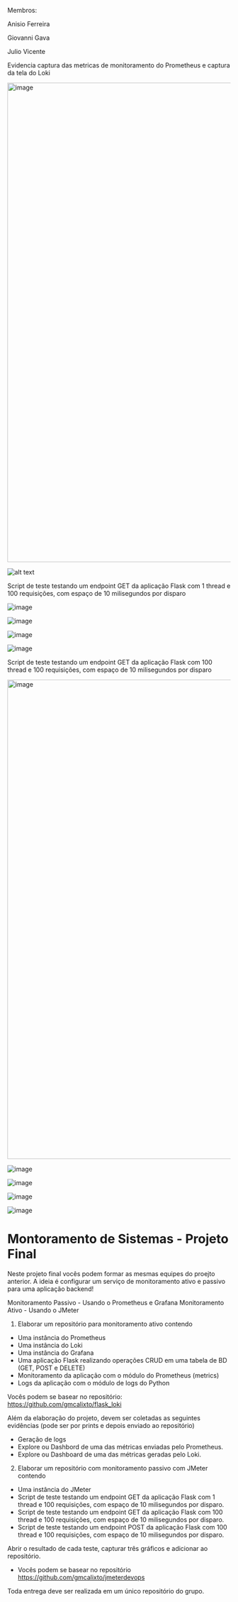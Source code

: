 Membros: 

Anisio Ferreira

Giovanni Gava

Julio Vicente

Evidencia captura das metricas de monitoramento do Prometheus e captura da tela do Loki 


<img width="1080" alt="image" src="https://github.com/user-attachments/assets/a29512cb-1a6f-45a6-a910-f6dfd726a150" />

![alt text](image.png)

Script de teste testando um endpoint GET da aplicação Flask com 1 thread e 100 requisições, com espaço de 10 milisegundos por disparo


![image](https://github.com/user-attachments/assets/ce1b1f55-5c80-47d6-8323-c2533f53907c)

![image](https://github.com/user-attachments/assets/2128cbbc-100e-49d7-b87b-ce5b366caa8e)

![image](https://github.com/user-attachments/assets/fad7cd1d-c057-446e-be35-bd556fd0e33f)

![image](https://github.com/user-attachments/assets/73c24191-8d7a-4e4c-b0e9-9853e1ee65ec)



Script de teste testando um endpoint GET da aplicação Flask com 100 thread e 100 requisições, com espaço de 10 milisegundos por disparo

<img width="1080" alt="image" src="https://github.com/user-attachments/assets/61118956-e40e-4ea5-befe-5ac3ca1d4296" />

![image](https://github.com/user-attachments/assets/94a98ded-a6be-44be-8f13-fa23e3f011ec)

![image](https://github.com/user-attachments/assets/30ece2f1-ccaf-4afd-96e6-406fb3daee34)

![image](https://github.com/user-attachments/assets/77a7d121-685e-4475-adf4-99344ac7691f)

![image](https://github.com/user-attachments/assets/8266cd98-0754-4b70-8022-dc0cc31b8ba7)






# Montoramento de Sistemas - Projeto Final

Neste projeto final vocês podem formar as mesmas equipes do proejto anterior.
A ideia é configurar um serviço de monitoramento ativo e passivo para uma aplicação backend!

Monitoramento Passivo - Usando o Prometheus e Grafana
Monitoramento Ativo - Usando o JMeter

1) Elaborar um repositório para monitoramento ativo contendo

 - Uma instância do Prometheus
 - Uma instância do Loki
 - Uma instância do Grafana
 - Uma aplicação Flask realizando operações CRUD em uma tabela de BD (GET, POST e DELETE)
 - Monitoramento da aplicação com o módulo do Prometheus (metrics)
 - Logs da aplicação com o módulo de logs do Python

 Vocês podem se basear no repositório: https://github.com/gmcalixto/flask_loki

Além da elaboração do projeto, devem ser coletadas as seguintes evidências (pode ser por prints e depois enviado ao repositório)
 - Geração de logs
 - Explore ou Dashbord de uma das métricas enviadas pelo Prometheus.
 - Explore ou Dashboard de uma das métricas geradas pelo Loki.

2) Elaborar um repositório com monitoramento passivo com JMeter contendo

 - Uma instância do JMeter
 - Script de teste testando um endpoint GET da aplicação Flask com 1 thread e 100 requisições, com espaço de 10 milisegundos por disparo. 
 - Script de teste testando um endpoint GET da aplicação Flask com 100 thread e 100 requisições, com espaço de 10 milisegundos por disparo.
 - Script de teste testando um endpoint POST da aplicação Flask com 100 thread e 100 requisições, com espaço de 10 milisegundos por disparo.

Abrir o resultado de cada teste, capturar três gráficos e adicionar ao repositório.


  - Vocês podem se basear no repositório https://github.com/gmcalixto/jmeterdevops


  Toda entrega deve ser realizada em um único repositório do grupo.
